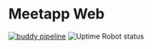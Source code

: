 # Meetapp Web

[![buddy pipeline](https://app.buddy.works/vhbarauna/meetapp-web/pipelines/pipeline/201024/badge.svg?token=52e0c60eb722690eb6b5b1f3f2bb439b4aef131d990c497b79601c5480ce2c52 "buddy pipeline")](https://app.buddy.works/vhbarauna/meetapp-web/pipelines/pipeline/201024)
![Uptime Robot status](https://img.shields.io/uptimerobot/status/m783172517-681ccf9ff49fddd83dee8ee2)
